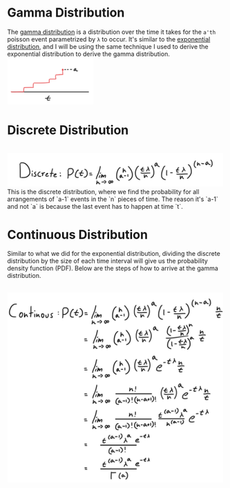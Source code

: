 # Gamma Distribution
The [gamma distribution](https://en.wikipedia.org/wiki/Gamma_distribution) is a distribution over the time it takes for the `a'th` poisson event parametrized by `λ` to occur. It's similar to the [exponential distribution](https://jyopari.github.io/exponentialDist), and I will be using the same technique I used to derive the exponential distribution to derive the gamma distribution. 
<br /> 
<img src="/gamma/Screen Shot 2021-07-25 at 7.34.19 PM.png" alt="drawing" width="200"/> 
<br />

# Discrete Distribution
<br /> 
<img src="/gamma/Screen Shot 2021-07-25 at 7.34.31 PM.png" alt="drawing" width="500"/> 
<br />
This is the discrete distribution, where we find the probability for all arrangements of `a-1` events in the `n` pieces of time. The reason it's `a-1` and not `a` is because the last event has to happen at time `t`.  

# Continuous Distribution
Similar to what we did for the exponential distribution, dividing the discrete distribution by the size of each time interval will give us the probability density function (PDF). Below are the steps of how to arrive at the gamma distribution. 

<br /> 
<img src="/gamma/Screen Shot 2021-07-25 at 7.34.41 PM.png" alt="drawing" width="500"/> 
<br />
